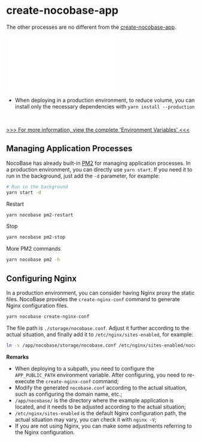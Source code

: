 # create-nocobase-app

The other processes are no different from the [create-nocobase-app](/welcome/getting-started/installation/create-nocobase-app).

<embed src="./env-note.md"></embed>
- When deploying in a production environment, to reduce volume, you can install only the necessary dependencies with `yarn install --production`

<br />

[>>> For more information, view the complete 'Environment Variables' <<<](/welcome/getting-started/env)

## Managing Application Processes

NocoBase has already built-in [PM2](https://pm2.keymetrics.io/) for managing application processes. In a production environment, you can directly use `yarn start`. If you need it to run in the background, just add the `-d` parameter, for example:

```bash
# Run in the background
yarn start -d
```

Restart

```bash
yarn nocobase pm2-restart
```

Stop

```bash
yarn nocobase pm2-stop
```

More PM2 commands

```bash
yarn nocobase pm2 -h
```

## Configuring Nginx

In a production environment, you can consider having Nginx proxy the static files. NocoBase provides the `create-nginx-conf` command to generate Nginx configuration files.

```bash
yarn nocobase create-nginx-conf
```

The file path is `./storage/nocobase.conf`. Adjust it further according to the actual situation, and finally add it to `/etc/nginx/sites-enabled`, for example:

```bash
ln -s /app/nocobase/storage/nocobase.conf /etc/nginx/sites-enabled/nocobase.conf
```

**Remarks**

- When deploying to a subpath, you need to configure the `APP_PUBLIC_PATH` environment variable. After configuring, you need to re-execute the `create-nginx-conf` command;
- Modify the generated `nocobase.conf` according to the actual situation, such as configuring the domain name, etc.;
- `/app/nocobase/` is the directory where the example application is located, and it needs to be adjusted according to the actual situation;
- `/etc/nginx/sites-enabled` is the default Nginx configuration path, the actual situation may vary, you can check it with `nginx -V`;
- If you are not using Nginx, you can make some adjustments referring to the Nginx configuration.